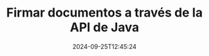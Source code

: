 ---
############################# Static ############################
layout: "landing"
date: 2024-09-25T12:45:24
draft: false

lang: es
product: "Signature"
product_tag: "signature"
platform: "Java"
platform_tag: "java"

############################# Drop-down ############################
supported_platforms:
  items:
    # supported_platforms loop
    - title: ".NET"
      tag: "net"
    # supported_platforms loop
    - title: "Java"
      tag: "java"
    # supported_platforms loop
    - title: "Node.js"
      tag: "nodejs-java" 
    # supported_platforms loop
    - title: "Python"
      tag: "python-net" 

############################# Head ############################
head_title: "Biblioteca de firmas digitales Java - GroupDocs.Signature"
head_description: "Potencia las aplicaciones Java mediante firmas electrónicas con GroupDocs.Signature. Firme documentos comerciales de forma rápida y sin esfuerzo."

############################# Header ############################
title: "Firmar documentos a través de la API de Java"
description: "Firme documentos e imágenes digitales en cualquier plataforma utilizando nuestras API flexibles y soluciones basadas en aplicaciones para programadores y usuarios finales."
words:
  for: "para"

actions:
  main: "Descarga gratuita de Maven"
  main_link: "https://releases.groupdocs.com/java/repo/com/groupdocs/groupdocs-signature/"
  alt: "Licencia"
  alt_link: "https://purchase.groupdocs.com/pricing/signature/java/"
  title: "¿Listo para comenzar?"
  description: "Pruebe las funciones de GroupDocs.Signature de forma gratuita o solicite una licencia"

release:
  title: "Versión {0} lanzada"
  notes: "Ver qué hay de nuevo"
  downloads: "Descargas"

code:
  title: "Firmar archivos PDF en Java"
  more: "Más ejemplos"
  more_link: "https://github.com/groupdocs-signature/GroupDocs.Signature-for-Java/"
  install_title : "Maven XML"
  install: |
    <dependency>
      <groupId>com.groupdocs</groupId>
      <artifactId>groupdocs-signature</artifactId>
      <version>{0}</version>
    </dependency>
  content: |
    ```java {style=abap}  
    // Seleccionar documento PDF
    Signature signature = new Signature("sample.pdf");
    
    // Proporcionar texto
    TextSignOptions options = 
        new TextSignOptions("John Smith");
    options.setForeColor(Color.RED);

    // Firmar el documento y guardarlo en un archivo.
    signature.sign("signed.pdf", options);
    
    ```

############################# Overview ############################
overview:
  enable: true
  title: "Descripción general de GroupDocs.Signature"
  description: "API para realizar firma de documentos y operaciones relacionadas en aplicaciones Java"
  features:
    # feature loop
    - title: "Documentos comerciales mejorados con firmas digitales en Java"
      content: "Firma rápida y personalizable: GroupDocs.Signature para Java ofrece una amplia gama de opciones de firma digital para archivos PDF, imágenes y documentos de Office. Puede utilizar texto, códigos de barras, códigos QR, certificados digitales, imágenes o metadatos ocultos. El procesamiento de documentos es rápido y eficiente."

    # feature loop
    - title: "Manipular documentos firmados"
      content: "El procesamiento avanzado de documentos implica operaciones potentes en documentos firmados utilizando GroupDocs.Signature para Java. Puede buscar y validar firmas que se hayan agregado a documentos comerciales utilizando varios criterios útiles. Además, podrás acceder a información detallada sobre el documento u obtener imágenes de vista previa de sus páginas."

    # feature loop
    - title: "Variedad de opciones de salida"
      content: "Las sólidas opciones de firma le permiten personalizar la salida de los documentos firmados con GroupDocs.Signature para Java. Puede colocar con precisión cualquier firma en cualquier página del documento y configurar su apariencia de varias maneras. La API de Java permite guardar documentos comerciales firmados en numerosos formatos compatibles y ofrece opciones para protegerlos con contraseñas."

############################# Platforms ############################
platforms:
  enable: true
  title: "Independencia de plataforma"
  description: "GroupDocs.Signature para Java admite los siguientes sistemas operativos, marcos y administradores de paquetes"
  items:
    # platform loop
    - title: "Amazon"
      image: "amazon"
    # platform loop
    - title: "Docker"
      image: "docker"
    # platform loop
    - title: "Azure"
      image: "azure"
    # platform loop
    - title: "Eclipse"
      image: "eclipse"
    # platform loop
    - title: "IntelliJ"
      image: "intellij"
    # platform loop
    - title: "Windows"
      image: "windows"
    # platform loop
    - title: "Linux"
      image: "linux"
    # platform loop
    - title: "Maven"
      image: "maven"

############################# File formats ############################
formats:
  enable: true
  title: "Formatos de archivo admitidos"
  description: |
    GroupDocs.Signature para Java admite operaciones con los siguientes [formatos de archivo](https://docs.groupdocs.com/signature/java/supported-document-formats/).
  groups:
    # group loop
    - color: "green"
      content: |
        ### Formatos de Microsoft Office
        * **Word:**  DOCX, DOC, DOCM, DOT, DOTX, DOTM, RTF
        * **Excel:** XLSX, XLS, XLSM, XLSB, XLTM, XLT, XLTM, XLTX, XLAM, SXC, SpreadsheetML
        * **PowerPoint:** PPT, PPTX, PPS, PPSX, PPSM, POT, POTM, POTX, PPTM
    # group loop
    - color: "blue"
      content: |
        ### Imágenes y otros formatos
        * **Portátil:** PDF
        * **Imágenes:** JPG, BMP, PNG, TIFF, GIF, DICOM, WEBP
        * **Otros formatos de oficina:** ODT, OTT, OTS, ODS, ODP, OTP, ODG
      # group loop
    - color: "red"
      content: |
        ### Otros formatos
        * **Web:** HTML, MHTML
        * **Archivo:** ZIP, TAR, 7Z
        * **Certificados:** PFX

############################# Features ############################
features:
  enable: true
  title: "Funciones de GroupDocs.Signature"
  description: "Firmar archivos PDF, documentos de Office e imágenes con firmas digitales"

  items:
    # feature loop
    - icon: "sign"
      title: "Agregar firmas"
      content: "Firme un documento utilizando varios tipos de firma admitidos colocando una firma digital con precisión en cualquier posición de cualquier página."

    # feature loop
    - icon: "custom"
      title: "Personalización de resultados"
      content: "Personalice la apariencia de la firma ajustando el color, la fuente, el borde, la rotación y otras características para lograr el resultado deseado."

    # feature loop
    - icon: "password"
      title: "Proteger documentos con contraseña"
      content: "Para muchos tipos de documentos admitidos, puede proteger el documento firmado con una contraseña."

    # feature loop
    - icon: "protect"
      title: "Prevención de cambios no autorizados"
      content: "Proteja los documentos comerciales importantes firmados con un certificado digital contra modificaciones no autorizadas."

    # feature loop
    - icon: "convert"
      title: "Obtención de resultados en los formatos deseados"
      content: "Obtenga fácilmente archivos de resultados firmados en cualquier formato compatible. También puedes convertir documentos de MS Word a PDF sin esfuerzo."

    # feature loop
    - icon: "preview"
      title: "Vista previa del documento"
      content: "Guarde cualquier página de un documento como una imagen para su procesamiento futuro."

    # feature loop
    - icon: "search"
      title: "Buscando firmas"
      content: "Es posible obtener información sobre firmas agregadas previamente en documentos específicos."

    # feature loop
    - icon: "validate"
      title: "Validación de documentos"
      content: "Validar la exactitud de las firmas en cualquier documento firmado."

    # feature loop
    - icon: "update"
      title: "Gestionar firmas"
      content: "Una vez que se coloca una firma en la página de un documento, se puede eliminar, mover o actualizar según sea necesario."

############################# Code samples ############################
code_samples:
  enable: true
  title: "Ejemplos de código"
  description: "Algunos casos de uso de operaciones típicas de GroupDocs.Signature para Java"
  items:
    # code sample loop
    - title: "Mejore el documento PDF con código QR"
      content: |
        Puede resultar valioso mejorar los procesos comerciales agregando [códigos QR](https://docs.groupdocs.com/signature/java/esign-document-with-qr-code-signature/) a páginas específicas de documentos PDF. Hay un ejemplo de cómo agregar un código QR usando GroupDocs.Signature para Java.
        {{< landing/code title="Mejore el documento PDF con código QR">}}
        ```java {style=abap}
        // Cargar el documento para firmar
        Signature signature = new Signature("file_to_sign.pdf");
        
        // Crea opciones de códigos QR con texto predefinido
        QrCodeSignOptions options = new QrCodeSignOptions("The document is approved by John Smith");
        
        // Configurar el tipo de codificación del código QR y su posición en la página
        options.setEncodeType(QrCodeTypes.QR);
        options.setLeft(100);
        options.setTop(100);

        // Firme el documento y guárdelo como archivo de resultados.
        signature.sign("file_with_QR.pdf", options);
        ```
        {{< /landing/code >}}
    # code sample loop
    - title: "Utilice firma digital para proteger un DOCX"
      content: |
        Puede [Proteger un documento](https://docs.groupdocs.com/signature/java/esign-document-with-digital-signature/) utilizando firmas personales o corporativas almacenadas como certificados digitales. Los documentos protegidos con certificado no pueden modificarse sin invalidar la firma.
        {{< landing/code title="Utilice firma digital para proteger un DOCX">}}
        ```java {style=abap}   
        // Cargar el documento a firmar digitalmente
        Signature signature = new Signature("file_to_sign.docx");
        
        // Especifique las opciones de firma digital y proporcione la ruta al archivo del certificado.
        DigitalSignOptions options = new DigitalSignOptions("certificate.pfx");

        // Establecer la contraseña del certificado
        options.setPassword("1234567890");

        // Firme el documento y guárdelo en la ruta deseada.
        signature.sign("digitally_signed.docx", options);
        ```
        {{< /landing/code >}}

---